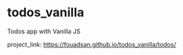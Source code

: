 # todos_vanilla
Todos app with Vanilla JS

project_link:
  https://fouadsan.github.io/todos_vanilla/todos/
